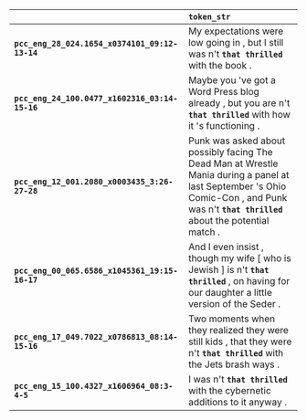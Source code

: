 |                                                | `token_str`                                                                                                                                                                                |
|:-----------------------------------------------|:-------------------------------------------------------------------------------------------------------------------------------------------------------------------------------------------|
| **`pcc_eng_28_024.1654_x0374101_09:12-13-14`** | My expectations were low going in , but I still was n't __``that thrilled``__ with the book .                                                                                              |
| **`pcc_eng_24_100.0477_x1602316_03:14-15-16`** | Maybe you 've got a Word Press blog already , but you are n't __``that thrilled``__ with how it 's functioning .                                                                           |
| **`pcc_eng_12_001.2080_x0003435_3:26-27-28`**  | Punk was asked about possibly facing The Dead Man at Wrestle Mania during a panel at last September 's Ohio Comic-Con , and Punk was n't __``that thrilled``__ about the potential match . |
| **`pcc_eng_00_065.6586_x1045361_19:15-16-17`** | And I even insist , though my wife [ who is Jewish ] is n't __``that thrilled``__ , on having for our daughter a little version of the Seder .                                             |
| **`pcc_eng_17_049.7022_x0786813_08:14-15-16`** | Two moments when they realized they were still kids , that they were n't __``that thrilled``__ with the Jets brash ways .                                                                  |
| **`pcc_eng_15_100.4327_x1606964_08:3-4-5`**    | I was n't __``that thrilled``__ with the cybernetic additions to it anyway .                                                                                                               |